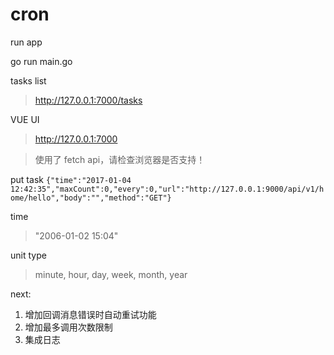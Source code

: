 # cron

run app

go run main.go

tasks list
>http://127.0.0.1:7000/tasks

VUE UI
>http://127.0.0.1:7000

>使用了 fetch api，请检查浏览器是否支持！

put task
`{"time":"2017-01-04 12:42:35","maxCount":0,"every":0,"url":"http://127.0.0.1:9000/api/v1/home/hello","body":"","method":"GET"}`

time
>"2006-01-02 15:04"

unit type
>minute, hour, day, week, month, year


next:
  1. 增加回调消息错误时自动重试功能	    
  2. 增加最多调用次数限制	    
  3. 集成日志    
